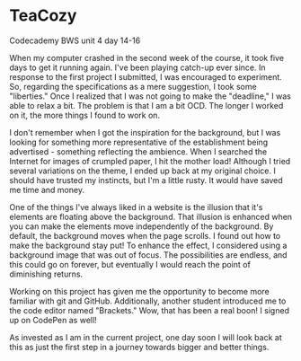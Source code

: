 # TeaCozy
Codecademy BWS unit 4 day 14-16

When my computer crashed in the second week of the course, it took  five
days  to get it running again. I've been playing catch-up ever since. In
response  to  the  first  project  I  submitted,  I  was  encouraged  to
experiment.  So,  regarding  the  specifications as a mere suggestion, I
took some "liberties." Once I realized that I was not going to make  the
"deadline,"  I  was  able to relax a bit. The problem is that I am a bit
OCD. The longer I worked on it, the more things I found to work on.

I don't remember when I got the inspiration for the  background,  but  I
was looking for something more representative of the establishment being
advertised  -  something reflecting the ambience.  When  I  searched the
Internet for images of crumpled paper, I hit the mother load! Although I
tried several variations on the theme, I ended up back  at  my  original
choice.  I  should have trusted my instincts, but I'm a little rusty. It
would have saved me time  and money.

One of the things I've always liked in a website is  the  illusion  that
it's  elements  are  floating  above  the  background.  That illusion is
enhanced when you can  make  the  elements  move  independently  of  the
background.  By  default,  the background moves when the page scrolls. I
found out how to make the background stay put! To enhance the effect,  I
considered  using  a  background  image  that  was  out  of  focus.  The
possibilities are endless, and this could go on forever, but  eventually
I would reach the point of diminishing returns.

Working  on  this  project  has  given me the opportunity to become more
familiar with git and GitHub. Additionally, another  student  introduced
me  to the code editor named "Brackets." Wow, that has been a real boon!
I signed up on CodePen as well!

As invested as I am in the current project, one day  soon  I  will  look
back  at  this  as  just the first step in a journey towards bigger and
better things.
